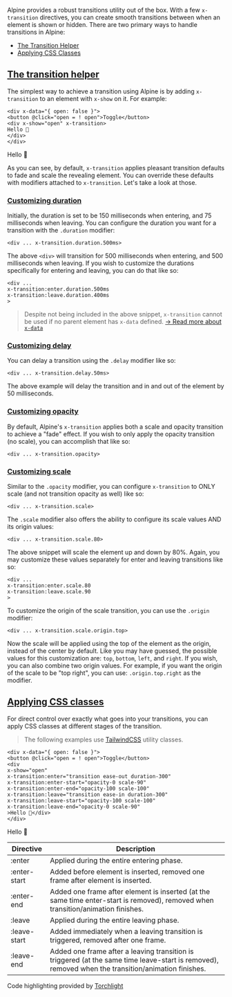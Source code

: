 Alpine provides a robust transitions utility out of the box. With a few `x-transition` directives, you can create smooth transitions between when an element is shown or hidden.
There are two primary ways to handle transitions in Alpine:

-   [The Transition Helper](#the-transition-helper)
-   [Applying CSS Classes](#applying-css-classes)


## [The transition helper](#the-transition-helper)


The simplest way to achieve a transition using Alpine is by adding `x-transition` to an element with `x-show` on it. For example:
```
<div x-data="{ open: false }">
<button @click="open = ! open">Toggle</button>
<div x-show="open" x-transition>
Hello 👋
</div>
</div>
```

Hello 👋

As you can see, by default, `x-transition` applies pleasant transition defaults to fade and scale the revealing element.
You can override these defaults with modifiers attached to `x-transition`. Let's take a look at those.


### [Customizing duration](#customizing-duration)


Initially, the duration is set to be 150 milliseconds when entering, and 75 milliseconds when leaving.
You can configure the duration you want for a transition with the `.duration` modifier:
```
<div ... x-transition.duration.500ms>
```
The above `<div>` will transition for 500 milliseconds when entering, and 500 milliseconds when leaving.
If you wish to customize the durations specifically for entering and leaving, you can do that like so:
```
<div ...
x-transition:enter.duration.500ms
x-transition:leave.duration.400ms
>
```

> Despite not being included in the above snippet, `x-transition` cannot be used if no parent element has `x-data` defined. [→ Read more about `x-data`](https://alpinejs.dev/directives/data)


### [Customizing delay](#customizing-delay)


You can delay a transition using the `.delay` modifier like so:
```
<div ... x-transition.delay.50ms>
```
The above example will delay the transition and in and out of the element by 50 milliseconds.


### [Customizing opacity](#customizing-opacity)


By default, Alpine's `x-transition` applies both a scale and opacity transition to achieve a "fade" effect.
If you wish to only apply the opacity transition (no scale), you can accomplish that like so:
```
<div ... x-transition.opacity>
```


### [Customizing scale](#customizing-scale)


Similar to the `.opacity` modifier, you can configure `x-transition` to ONLY scale (and not transition opacity as well) like so:
```
<div ... x-transition.scale>
```
The `.scale` modifier also offers the ability to configure its scale values AND its origin values:
```
<div ... x-transition.scale.80>
```
The above snippet will scale the element up and down by 80%.
Again, you may customize these values separately for enter and leaving transitions like so:
```
<div ...
x-transition:enter.scale.80
x-transition:leave.scale.90
>
```
To customize the origin of the scale transition, you can use the `.origin` modifier:
```
<div ... x-transition.scale.origin.top>
```
Now the scale will be applied using the top of the element as the origin, instead of the center by default.
Like you may have guessed, the possible values for this customization are: `top`, `bottom`, `left`, and `right`.
If you wish, you can also combine two origin values. For example, if you want the origin of the scale to be "top right", you can use: `.origin.top.right` as the modifier.


## [Applying CSS classes](#applying-css-classes)


For direct control over exactly what goes into your transitions, you can apply CSS classes at different stages of the transition.

> The following examples use [TailwindCSS](https://tailwindcss.com/docs/transition-property) utility classes.

```
<div x-data="{ open: false }">
<button @click="open = ! open">Toggle</button>
<div
x-show="open"
x-transition:enter="transition ease-out duration-300"
x-transition:enter-start="opacity-0 scale-90"
x-transition:enter-end="opacity-100 scale-100"
x-transition:leave="transition ease-in duration-300"
x-transition:leave-start="opacity-100 scale-100"
x-transition:leave-end="opacity-0 scale-90"
>Hello 👋</div>
</div>
```

Hello 👋

| Directive | Description |
| --- | --- |
| :enter | Applied during the entire entering phase. |
| :enter-start | Added before element is inserted, removed one frame after element is inserted. |
| :enter-end | Added one frame after element is inserted (at the same time enter-start is removed), removed when transition/animation finishes. |
| :leave | Applied during the entire leaving phase. |
| :leave-start | Added immediately when a leaving transition is triggered, removed after one frame. |
| :leave-end | Added one frame after a leaving transition is triggered (at the same time leave-start is removed), removed when the transition/animation finishes. |
Code highlighting provided by [Torchlight](https://torchlight.dev/)